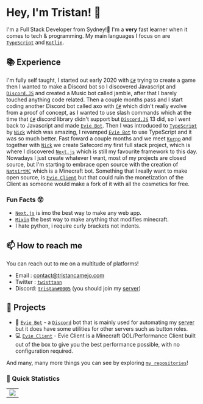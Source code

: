 # Hey, I'm Tristan! 👋

I'm a Full Stack Developer from Sydney!🌭 I'm a **very** fast learner when it comes to tech & programming. My main languages I focus on are [`TypeScript`] and [`Kotlin`].

## 📚 Experience

I'm fully self taught, I started out early 2020 with [`C#`] trying to create a game then I wanted to make a Discord bot so I discovered Javascript and [`Discord.JS`] and created a Music bot called jamble, after that I barely touched anything code related. Then a couple months pass and I start coding another Discord bot called axo with [`C#`] which didn't really evolve from a proof of concept, as I wanted to use slash commands which at the time that [`C#`] discord library didn't support but [`Discord.JS`] 13 did, so I went back to Javascript and made [`Evie Bot`]. Then I was introduced to [`TypeScript`] by [`Nick`] which was amazing, I revamped [`Evie Bot`] to use TypeScript and it was so much better. Fast foward a couple months and we meet [`Kurpp`] and together with [`Nick`] we create Safecord my first full stack project, which is where I discovered [`Next.js`] which is still my favourite framework to this day. Nowadays I just create whatever I want, most of my projects are closed source, but I'm starting to embrace open source with the creation of [`NatsirtMC`] which is a Minecraft bot. Something that I really want to make open source, is [`Evie Client`] but that could ruin the monetization of the Client as someone would make a fork of it with all the cosmetics for free.

### Fun Facts 😲

- [`Next.js`] is imo the best way to make any web app.
- [`Mixin`]   the best way to make anything that modifies minecraft.
- I hate python, i require curly brackets not indents.

## 📫 How to reach me

You can reach out to me on a multitude of platforms!

- Email : contact@tristancamejo.com
- Twitter : [`twisttaan`][Twitter]
- Discord: [`tristan#0005`](https://discord.com/users/97470053615673344) (you should join my [server](https://evie.pw/discord))

## 🚧 Projects

- 🤖 [`Evie Bot`] - a [`Discord`] bot that is mainly used for automating my [server](https://evie.pw/discord) but it does have some utilities for other servers such as button roles.
- 💻 [`Evie Client`] - Evie Client is a Minecraft QOL/Performance Client built out of the box to give you the best performance possible, with no configuration required.

And many, many more things you can see by exploring [`my repositories`]!

### 👀 Quick Statistics

<table>
  <tr>
    <td align="center" style="padding=0;width=50%;">
      <img align="center" style="padding=0;" src="https://github-readme-stats.vercel.app/api/?username=twisttaan&show_icons=true&title_color=4F8CC9&text_color=9f9f9f&bg_color=151515&hide_border=true&icon_color=4F8CC9&hide_title=true&count_private=true" />
    </td>
  </tr>
</table>

<!----------------- Quick Links --------------->
[`TypeScript`]:          https://www.typescriptlang.org/
[`Kotlin`]:              https://kotlinlang.org/
[`NatsirtMC`]:           https://github.com/twisttaan/NatsirtMC
[`Evie Client`]:         https://evie.pw
[`Nick`]:                https://github.com/Nciklol
[`Mixin`]:               https://github.com/SpongePowered/Mixin
[`C#`]:                  https://docs.microsoft.com/en-us/dotnet/csharp/
[`Next.js`]:             https://nextjs.org/
[`React`]:               https://reactjs.org/
[`Discord`]:             https://discord.com/
[`Evie Bot`]:            https://eviebot.rocks/
[`my repositories`]:     https://github.com/twisttaan?tab=repositories
[`GitHub Readme Stats`]: https://github.com/anuraghazra/github-readme-stats
[Twitter]:               https://twitter.com/twisttaan
[`Kurpp`]:               https://github.com/Kurpp
[`Discord.JS`]:          https://github.com/discordjs
